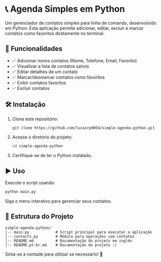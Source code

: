 # 📞 Agenda Simples em Python  

Um gerenciador de contatos simples para linha de comando, desenvolvido em Python. Esta aplicação permite adicionar, editar, excluir e marcar contatos como favoritos diretamente no terminal.  

## 🚀 Funcionalidades  

- ✅ Adicionar novos contatos (Nome, Telefone, Email, Favorito)  
- ✅ Visualizar a lista de contatos salvos  
- ✅ Editar detalhes de um contato  
- ✅ Marcar/desmarcar contatos como favoritos  
- ✅ Exibir contatos favoritos  
- ✅ Excluir contatos  

## 🛠 Instalação  

1. Clone este repositório:  
   ```bash
   git clone https://github.com/lucasrp9054/simple-agenda-python.git
   ```
2. Acesse o diretório do projeto:  
   ```bash
   cd simple-agenda-python
   ```
3. Certifique-se de ter o Python instalado.  

## ▶️ Uso  

Execute o script usando:  
```bash
python main.py
```
Siga o menu interativo para gerenciar seus contatos.  

## 📌 Estrutura do Projeto  

```
simple-agenda-python/
│-- main.py            # Script principal para executar a aplicação
│-- contacts.py        # Módulo para operações com contatos
│-- README.md          # Documentação do projeto em inglês
│-- README.pt-br.md    # Documentação do projeto :)
```

Sinta-se à vontade para utilizar se necessário! 🚀
